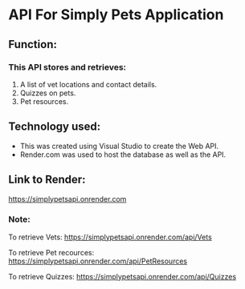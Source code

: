 # API For Simply Pets Application

## Function:

  ### This API stores and retrieves: 
  
  1. A list of vet locations and contact details.
  2. Quizzes on pets.
  3. Pet resources. 

## Technology used:

  - This was created using Visual Studio to create the Web API.
  - Render.com was used to host the database as well as the API.
    
## Link to Render:

https://simplypetsapi.onrender.com


### Note: 

To retrieve Vets: https://simplypetsapi.onrender.com/api/Vets

To retrieve Pet recources: https://simplypetsapi.onrender.com/api/PetResources

To retrieve Quizzes: https://simplypetsapi.onrender.com/api/Quizzes
